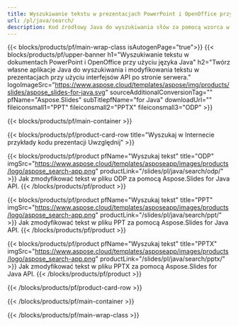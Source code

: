 ```yaml
---
title: Wyszukiwanie tekstu w prezentacjach PowerPoint i OpenOffice przy użyciu języka Java
url: /pl/java/search/
description: Kod źródłowy Java do wyszukiwania słów za pomocą wzorca w prezentacjach PowerPoint i OpenOffice™
---
```


{{< blocks/products/pf/main-wrap-class isAutogenPage="true">}}
{{< blocks/products/pf/upper-banner h1="Wyszukiwanie tekstu w dokumentach PowerPoint i OpenOffice przy użyciu języka Java" h2="Twórz własne aplikacje Java do wyszukiwania i modyfikowania tekstu w prezentacjach przy użyciu interfejsów API po stronie serwera." logoImageSrc="https://www.aspose.cloud/templates/aspose/img/products/slides/aspose_slides-for-java.svg" sourceAdditionalConversionTag="" pfName="Aspose.Slides" subTitlepfName="for Java" downloadUrl="" fileiconsmall1="PPT" fileiconsmall2="PPTX" fileiconsmall3="ODP" >}}

{{< blocks/products/pf/main-container >}}

{{< blocks/products/pf/product-card-row title="Wyszukaj w Internecie przykłady kodu prezentacji Uwzględnij" >}}

{{< blocks/products/pf/product pfName="Wyszukaj tekst" title="ODP" imgSrc="https://www.aspose.cloud/templates/asposeapp/images/products/logo/aspose_search-app.png" productLink="/slides/pl/java/search/odp/" >}}
Jak zmodyfikować tekst w pliku ODP za pomocą Aspose.Slides for Java API.
{{< /blocks/products/pf/product >}}

{{< blocks/products/pf/product pfName="Wyszukaj tekst" title="PPT" imgSrc="https://www.aspose.cloud/templates/asposeapp/images/products/logo/aspose_search-app.png" productLink="/slides/pl/java/search/ppt/" >}}
Jak zmodyfikować tekst w pliku PPT za pomocą Aspose.Slides for Java API.
{{< /blocks/products/pf/product >}}

{{< blocks/products/pf/product pfName="Wyszukaj tekst" title="PPTX" imgSrc="https://www.aspose.cloud/templates/asposeapp/images/products/logo/aspose_search-app.png" productLink="/slides/pl/java/search/pptx/" >}}
Jak zmodyfikować tekst w pliku PPTX za pomocą Aspose.Slides for Java API.
{{< /blocks/products/pf/product >}}



{{< /blocks/products/pf/product-card-row >}}

{{< /blocks/products/pf/main-container >}}
    
{{< /blocks/products/pf/main-wrap-class >}}